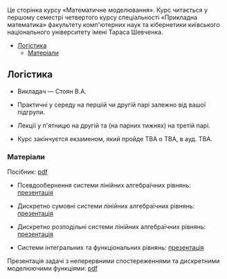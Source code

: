Це сторінка курсу &laquo;Математичне моделювання&raquo;. Курс читається у першому семестрі четвертого курсу спеціальності &laquo;Прикладна математика&raquo; факультету комп'ютерних наук та кібернетики київського національного університету імені Тараса Шевченка.

<!-- MarkdownTOC -->

- [Логістика](#%D0%9B%D0%BE%D0%B3%D1%96%D1%81%D1%82%D0%B8%D0%BA%D0%B0)
    - [Матеріали](#%D0%9C%D0%B0%D1%82%D0%B5%D1%80%D1%96%D0%B0%D0%BB%D0%B8)

<!-- /MarkdownTOC -->

<a id="%D0%9B%D0%BE%D0%B3%D1%96%D1%81%D1%82%D0%B8%D0%BA%D0%B0"></a>
## Логістика

- Викладач &mdash; Стоян В.А.

- Практичні у середу на першій чи другій парі залежно від вашої підгрупи.

- Лекції у п'ятницю на другій та (на парних тижнях) на третій парі.

- Курс закінчуєтся екзаменом, який пройде TBA о TBA, в ауд. TBA. 

<a id="%D0%9C%D0%B0%D1%82%D0%B5%D1%80%D1%96%D0%B0%D0%BB%D0%B8"></a>
### Матеріали

Посібник: [pdf](Посібник-17.pdf)

- Псевдообернення системи лінійних алгебраїчних рівнянь: [презентація](Стоян,%20перша%20лекція.pdf)

- Дискретно сумовні системи лінійних алгебраїчних рівнянь: [презентація](Стоян,%20друга%20лекція.pdf)

- Дискретно розподільні системи лінійних алгебраїчних рівнянь: [презентація](Стоян,%20третя%20лекція.pdf)

- Системи інтегральних та функціональних рівнянь: [презентація](Стоян,%20четвета%20лекція.pdf)

Презентація задачі з неперервними спостереженнями та дискретними моделюючими функціями: [pdf](Стоян,%20презентація.pdf)
